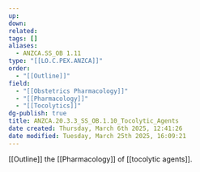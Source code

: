 ```yaml
---
up: 
down: 
related: 
tags: []
aliases:
  - ANZCA.SS_OB 1.11
type: "[[LO.C.PEX.ANZCA]]"
order:
  - "[[Outline]]"
field:
  - "[[Obstetrics Pharmacology]]"
  - "[[Pharmacology]]"
  - "[[Tocolytics]]"
dg-publish: true
title: ANZCA.20.3.3_SS_OB.1.10_Tocolytic_Agents
date created: Thursday, March 6th 2025, 12:41:26
date modified: Tuesday, March 25th 2025, 16:09:21
---
```


[[Outline]] the [[Pharmacology]] of [[tocolytic agents]].
